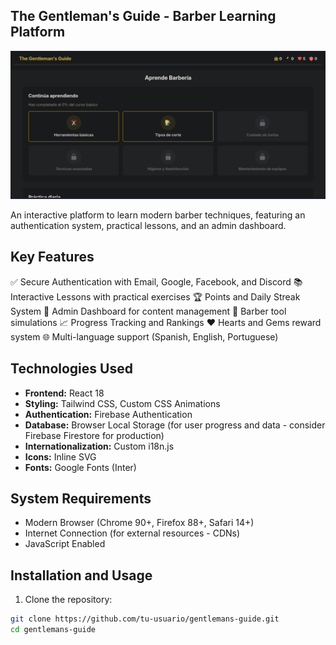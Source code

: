 <file-changes>

## The Gentleman's Guide - Barber Learning Platform

![Demo Preview](/src/images/demo-screenshot.png)

An interactive platform to learn modern barber techniques, featuring an authentication system, practical lessons, and an admin dashboard.

## Key Features

✅ Secure Authentication with Email, Google, Facebook, and Discord
📚 Interactive Lessons with practical exercises
🏆 Points and Daily Streak System
🎯 Admin Dashboard for content management
💈 Barber tool simulations
📈 Progress Tracking and Rankings
❤️ Hearts and Gems reward system
🌐 Multi-language support (Spanish, English, Portuguese)

## Technologies Used

- **Frontend:** React 18
- **Styling:** Tailwind CSS, Custom CSS Animations
- **Authentication:** Firebase Authentication
- **Database:** Browser Local Storage (for user progress and data - consider Firebase Firestore for production)
- **Internationalization:** Custom i18n.js
- **Icons:** Inline SVG
- **Fonts:** Google Fonts (Inter)

## System Requirements

- Modern Browser (Chrome 90+, Firefox 88+, Safari 14+)
- Internet Connection (for external resources - CDNs)
- JavaScript Enabled

## Installation and Usage

1. Clone the repository:
```bash
git clone https://github.com/tu-usuario/gentlemans-guide.git
cd gentlemans-guide

